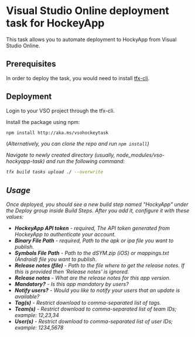 # Visual Studio Online deployment task for HockeyApp

This task allows you to automate deployment to HockyApp from Visual Studio Online.

## Prerequisites

In order to deploy the task, you would need to install [tfx-cli](https://github.com/Microsoft/tfs-cli). 

## Deployment

Login to your VSO project through the tfx-cli.

Install the package using npm: 

```bash
npm install http://aka.ms/vsohockeytask
```

(<i>Alternatively, you can clone the repo and run ```npm install```)

Navigate to newly created directory (usually, node_modules/vso-hockyapp-task) and run the following command:

```bash
tfx build tasks upload ./ --overwrite
```

## Usage

Once deployed, you should see a new build step named "HockyApp" under the Deploy group inside Build Steps. After you add it, configure it with these values:

* <b>HockeyApp API token</b> - required, The API token generated from HockeyApp to authenticate your account.
* <b>Binary File Path</b> - required, Path to the apk or ipa file you want to publish.
* <b>Symbols File Path</b> - Path to the dSYM.zip (iOS) or mappings.txt (Android) file you want to publish.
* <b>Release notes (file)</b> - Path to the file where to get the release notes. If this is provided then 'Release notes' is ignored.
* <b>Release notes</b> - What are the release notes for this app version.
* <b>Mandatory?</b> - Is this app mandatory by users?
* <b>Notify users?</b> - Would you like to notify your users that an update is available?
* <b>Tag(s)</b> - Restrict download to comma-separated list of tags.
* <b>Team(s)</b> - Restrict download to comma-separated list of team IDs; example: 12,23,34
* <b>User(s)</b> - Restrict download to comma-separated list of user IDs; example: 1234,5678
